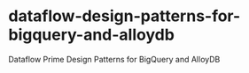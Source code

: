 # dataflow-design-patterns-for-bigquery-and-alloydb
Dataflow Prime Design Patterns for BigQuery and AlloyDB
